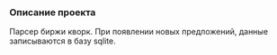 ### Описание проекта 

Парсер биржи кворк. При появлении новых предложений, данные записываются в базу sqlite.